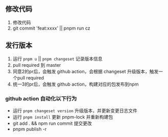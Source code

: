 
## 修改代码
1. 修改代码
2. git commit 'feat:xxxx' || pnpm run cz

## 发行版本
1. 运行 `pnpm u` || `pnpm changeset` 记录版本信息
2. pull required 到 master
3. 同意2的pr后，会触发 github action，会根据 changeset 升级版本，触发一个pull required
4. 统一3的pr后，会触发 github action，构建对应的包发布到npm

### github action 自动化以下行为
- 运行 `pnpm changeset version` 升级版本，并更新变更日志文件
- 运行 `pnpm install` 更新 pnpm-lock 并重新构建包
- git add . && npm run commit 提交更改
- pnpm publish -r
